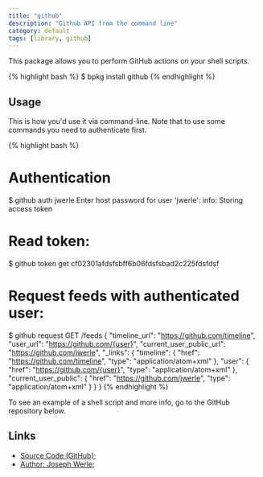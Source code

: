 ```yaml
---
title: "github"
description: "Github API from the command line"
category: default
tags: [library, github]
---
```


This package allows you to perform GitHub actions on your shell scripts.

{% highlight bash %}
$ bpkg install github
{% endhighlight %}

## Usage

This is how you'd use it via command-line. Note that to use some commands you need to authenticate first.

{% highlight bash %}
# Authentication
$ github auth jwerle
Enter host password for user 'jwerle':
  info: Storing access token

# Read token:
$ github token get
cf02301afdsfsbff6b06fdsfsbad2c225fdsfdsf

# Request feeds with authenticated user:
$ github request GET /feeds
{
  "timeline_url": "https://github.com/timeline",
  "user_url": "https://github.com/{user}",
  "current_user_public_url": "https://github.com/jwerle",
  "_links": {
    "timeline": {
      "href": "https://github.com/timeline",
      "type": "application/atom+xml"
    },
    "user": {
      "href": "https://github.com/{user}",
      "type": "application/atom+xml"
    },
    "current_user_public": {
      "href": "https://github.com/jwerle",
      "type": "application/atom+xml"
    }
  }
}
{% endhighlight %}

To see an example of a shell script and more info, go to the GitHub repository below.

## Links

* [Source Code (GitHub)](https://github.com/bpkg/github);
* [Author: Joseph Werle](https://github.com/jwerle);

